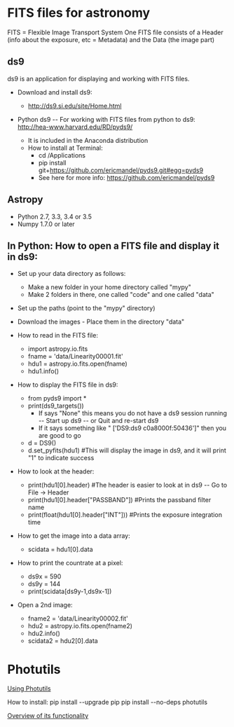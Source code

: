 # FITS files for astronomy

FITS = Flexible Image Transport System
One FITS file consists of a Header (info about the exposure, etc = Metadata) and the Data (the image part)

## ds9
ds9 is an application for displaying and working with FITS files.

- Download and install ds9:
    - http://ds9.si.edu/site/Home.html
- Python ds9 -- For working with FITS files from python to ds9: http://hea-www.harvard.edu/RD/pyds9/

    - It is included in the Anaconda distribution
    - How to install at Terminal:
        - cd /Applications
        - pip install git+https://github.com/ericmandel/pyds9.git#egg=pyds9
        - See here for more info: https://github.com/ericmandel/pyds9

## Astropy
- Python 2.7, 3.3, 3.4 or 3.5
- Numpy 1.7.0 or later

## In Python: How to open a FITS file and display it in ds9:

- Set up your data directory as follows:
    - Make a new folder in your home directory called "mypy"
    - Make 2 folders in there, one called "code" and one called "data"
- Set up the paths (point to the "mypy" directory)
- Download the images - Place them in the directory "data"
- How to read in the FITS file:

    - import astropy.io.fits
    - fname = 'data/Linearity00001.fit'
    - hdu1 = astropy.io.fits.open(fname)
    - hdu1.info()
- How to display the FITS file in ds9:

    - from pyds9 import *
    - print(ds9_targets())
        - If says "None" this means you do not have a ds9 session running -- Start up ds9 -- or Quit and re-start ds9
        - If it says something like " ['DS9:ds9 c0a8000f:50436']" then you are good to go
    - d = DS9()
    - d.set_pyfits(hdu1)  #This will display the image in ds9, and it will print "1" to indicate success
- How to look at the header:

    - print(hdu1[0].header)   #The header is easier to look at in ds9 -- Go to File -> Header
    - print(hdu1[0].header["PASSBAND"])   #Prints the passband filter name
    - print(float(hdu1[0].header["INT"]))   #Prints the exposure integration time
- How to get the image into a data array:

    - scidata = hdu1[0].data
- How to print the countrate at a pixel:

    - ds9x = 590
    - ds9y = 144
    - print(scidata[ds9y-1,ds9x-1])
- Open a 2nd image:
    - fname2 = 'data/Linearity00002.fit'
    - hdu2 = astropy.io.fits.open(fname2)
    - hdu2.info()
    - scidata2 = hdu2[0].data

# Photutils
[Using Photutils](http://photutils.readthedocs.org/en/latest/)

How to install:
pip install --upgrade pip
pip install --no-deps photutils

[Overview of its functionality](http://photutils.readthedocs.org/en/latest/photutils/overview.html)


